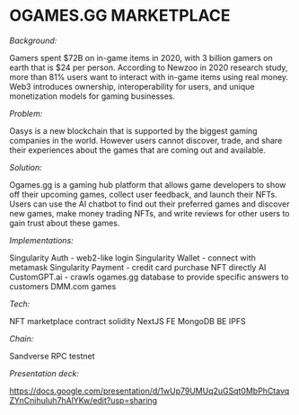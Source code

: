 # **OGAMES.GG MARKETPLACE**

*Background:*

Gamers spent $72B on in-game items in 2020, with 3 billion gamers on earth that is $24 per person. According to Newzoo in 2020 research study, more than 81% users want to interact with in-game items using real money. Web3 introduces ownership, interoperability for users, and unique monetization models for gaming businesses. 

*Problem:*

Oasys is a new blockchain that is supported by the biggest gaming companies in the world. However users cannot discover, trade, and share their experiences about the games that are coming out and available. 

*Solution:*

Ogames.gg is a gaming hub platform that allows game developers to show off their upcoming games, collect user feedback, and launch their NFTs. Users can use the AI chatbot to find out their preferred games and discover new games, make money trading NFTs, and write reviews for other users to gain trust about these games.

*Implementations:*

Singularity Auth - web2-like login 
Singularity Wallet - connect with metamask 
Singularity Payment - credit card purchase NFT directly 
AI CustomGPT.ai - crawls ogames.gg database to provide specific answers to customers
DMM.com games 

*Tech:*

NFT marketplace contract solidity 
NextJS FE
MongoDB BE
IPFS

*Chain:*

Sandverse RPC testnet 

*Presentation deck:*

https://docs.google.com/presentation/d/1wUp79UMUq2uGSqt0MbPhCtavqZYnCnihuIuh7hAlYKw/edit?usp=sharing 



